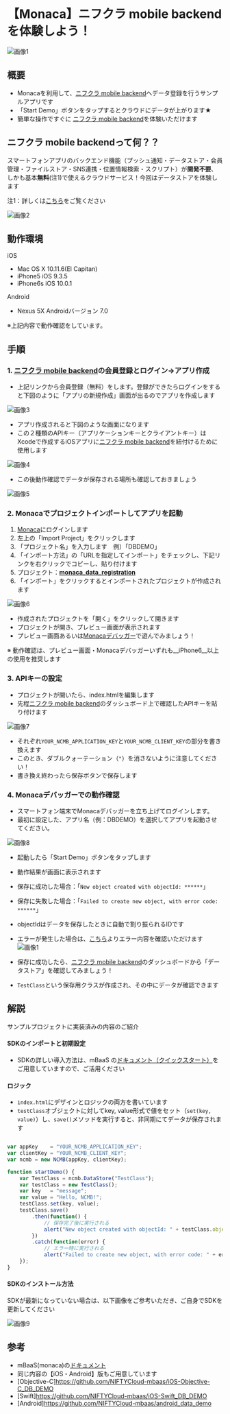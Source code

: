 # 【Monaca】ニフクラ mobile backend を体験しよう！
![画像1](/readme-img/001.png)

## 概要
* Monacaを利用して、[ニフクラ mobile backend](https://mbaas.nifcloud.com/)へデータ登録を行うサンプルアプリです
 * 「Start Demo」ボタンをタップするとクラウドにデータが上がります★
* 簡単な操作ですぐに [ニフクラ mobile backend](https://mbaas.nifcloud.com/)を体験いただけます

## ニフクラ mobile backendって何？？
スマートフォンアプリのバックエンド機能（プッシュ通知・データストア・会員管理・ファイルストア・SNS連携・位置情報検索・スクリプト）が**開発不要**、しかも基本**無料**(注1)で使えるクラウドサービス！今回はデータストアを体験します

注1：詳しくは[こちら](https://mbaas.nifcloud.com/price.htm)をご覧ください

![画像2](/readme-img/002.png)

## 動作環境
iOS

* Mac OS X 10.11.6(El Capitan)
* iPhone5 iOS 9.3.5
* iPhone6s iOS 10.0.1

Android

* Nexus 5X Androidバージョン 7.0

※上記内容で動作確認をしています。


## 手順
### 1. [ニフクラ mobile backend](https://mbaas.nifcloud.com/)の会員登録とログイン→アプリ作成

* 上記リンクから会員登録（無料）をします。登録ができたらログインをすると下図のように「アプリの新規作成」画面が出るのでアプリを作成します

![画像3](/readme-img/003.png)

* アプリ作成されると下図のような画面になります
* この２種類のAPIキー（アプリケーションキーとクライアントキー）はXcodeで作成するiOSアプリに[ニフクラ mobile backend](https://mbaas.nifcloud.com/)を紐付けるために使用します

![画像4](/readme-img/004.png)

* この後動作確認でデータが保存される場所も確認しておきましょう

![画像5](/readme-img/005.png)

### 2. Monacaでプロジェクトインポートしてアプリを起動

1. [Monaca](https://ja.monaca.io/)にログインします
1. 左上の「Import Project」をクリックします
1. 「プロジェクト名」を入力します　例）「DBDEMO」
1. 「インポート方法」の「URLを指定してインポート」をチェックし、下記リンクを右クリックでコピーし、貼り付けます
1. プロジェクト：__[monaca_data_registration](https://github.com/NIFTYCloud-mbaas/monaca_data_registration/archive/master.zip)__
1. 「インポート」をクリックするとインポートされたプロジェクトが作成されます

![画像6](/readme-img/006.png)

* 作成されたプロジェクトを「開く」をクリックして開きます
* プロジェクトが開き、プレビュー画面が表示されます
* プレビュー画面あるいは[Monacaデバッガー](https://ja.monaca.io/debugger.html)で遊んでみましょう！

※ 動作確認は、プレビュー画面・Monacaデバッガーいずれも__iPhone6__以上の使用を推奨します

### 3. APIキーの設定

* プロジェクトが開いたら、index.htmlを編集します
* 先程[ニフクラ mobile backend](https://mbaas.nifcloud.com/)のダッシュボード上で確認したAPIキーを貼り付けます

![画像7](/readme-img/007.png)

* それぞれ`YOUR_NCMB_APPLICATION_KEY`と`YOUR_NCMB_CLIENT_KEY`の部分を書き換えます
 * このとき、ダブルクォーテーション（`"`）を消さないように注意してください！
* 書き換え終わったら保存ボタンで保存します

### 4. Monacaデバッガーでの動作確認
* スマートフォン端末でMonacaデバッガーを立ち上げてログインします。
* 最初に設定した、アプリ名（例：DBDEMO）を選択してアプリを起動させてください。

![画像8](/readme-img/008.png)

* 起動したら「Start Demo」ボタンをタップします
* 動作結果が画面に表示されます
 * 保存に成功した場合：「`New object created with objectId: ******`」
 * 保存に失敗した場合：「`Failed to create new object, with error code: ******`」
* objectIdはデータを保存したときに自動で割り振られるIDです
* エラーが発生した場合は、[こちら](https://mbaas.nifcloud.com/doc/current/rest/common/error.html)よりエラー内容を確認いただけます
![画像1](/readme-img/001.png)

* 保存に成功したら、[ニフクラ mobile backend](https://mbaas.nifcloud.com/)のダッシュボードから「データストア」を確認してみましょう！
* `TestClass`という保存用クラスが作成され、その中にデータが確認できます

## 解説
サンプルプロジェクトに実装済みの内容のご紹介

#### SDKのインポートと初期設定
 * SDKの詳しい導入方法は、mBaaS の[ドキュメント（クイックスタート）](https://mbaas.nifcloud.com/doc/current/introduction/quickstart_monaca.html)をご用意していますので、ご活用ください

#### ロジック
 * `index.html`にデザインとロジックの両方を書いています
 * `testClass`オブジェクトに対してkey, value形式で値をセット（`set(key, value)`）し、`save()`メソッドを実行すると、非同期にてデータが保存されます

```javascript

var appKey    = "YOUR_NCMB_APPLICATION_KEY";
var clientKey = "YOUR_NCMB_CLIENT_KEY";
var ncmb = new NCMB(appKey, clientKey);

function startDemo() {
    var TestClass = ncmb.DataStore("TestClass");
    var testClass = new TestClass();
    var key   = "message";
    var value = "Hello, NCMB!";
    testClass.set(key, value);
    testClass.save()
        .then(function() {
            // 保存完了後に実行される
            alert("New object created with objectId: " + testClass.objectId);
        })
        .catch(function(error) {
            // エラー時に実行される
            alert("Failed to create new object, with error code: " + error.text);
    });
}
```
#### SDKのインストール方法
SDKが最新になっていない場合は、以下画像をご参考いただき、ご自身でSDKを更新してください

![画像9](/readme-img/009.png)

## 参考
* mBaaS(monaca)の[ドキュメント](https://mbaas.nifcloud.com/doc/current/#/Monaca)
* 同じ内容の【iOS・Android】版もご用意しています
 * [Objective-C]https://github.com/NIFTYCloud-mbaas/iOS-Objective-C_DB_DEMO
 * [Swift]https://github.com/NIFTYCloud-mbaas/iOS-Swift_DB_DEMO
 * [Android]https://github.com/NIFTYCloud-mbaas/android_data_demo
